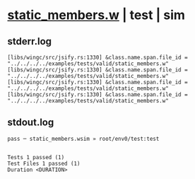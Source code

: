 # [static_members.w](../../../../../examples/tests/valid/static_members.w) | test | sim

## stderr.log
```log
[libs/wingc/src/jsify.rs:1330] &class.name.span.file_id = "../../../../examples/tests/valid/static_members.w"
[libs/wingc/src/jsify.rs:1330] &class.name.span.file_id = "../../../../examples/tests/valid/static_members.w"
[libs/wingc/src/jsify.rs:1330] &class.name.span.file_id = "../../../../examples/tests/valid/static_members.w"
[libs/wingc/src/jsify.rs:1330] &class.name.span.file_id = "../../../../examples/tests/valid/static_members.w"
```

## stdout.log
```log
pass ─ static_members.wsim » root/env0/test:test
 
 
Tests 1 passed (1)
Test Files 1 passed (1)
Duration <DURATION>
```

